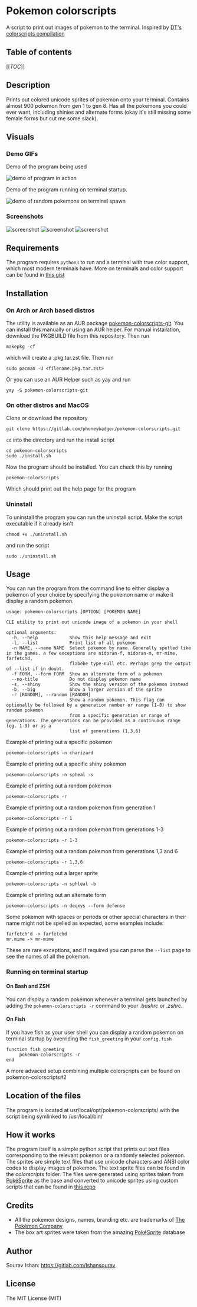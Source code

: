 # Pokemon colorscripts

A script to print out images of pokemon to the terminal. Inspired by
[DT's colorscripts compilation](https://gitlab.com/dwt1/shell-color-scripts)

## Table of contents
[[_TOC_]]

## Description
Prints out colored unicode sprites of pokemon onto your terminal. Contains
almost 900 pokemon from gen 1 to gen 8. Has all the pokemons you could ever want, including shinies
and alternate forms (okay it's still missing some female forms but cut me some slack).

## Visuals
### Demo GIFs
Demo of the program being used

![demo of program in action](./demo_images/pokemon-colorscripts-demo.gif)

Demo of the program running on terminal startup.

![demo of random pokemons on terminal spawn](./demo_images/terminal-startup-demo.gif)

### Screenshots
![screenshot](./demo_images/pokemon-colorscripts-screenshot-1.png)
![screenshot](./demo_images/pokemon-colorscripts-screenshot-2.png)
![screenshot](./demo_images/pokemon-colorscripts-screenshot-3.png)

## Requirements
The program requires `python3` to run and a terminal with true color support,
which most modern terminals have. More on terminals and color support can be found in
[this gist](https://gist.github.com/XVilka/8346728)

## Installation

### On Arch or Arch based distros
The utility is available as an AUR package
[pokemon-colorscripts-git](https://aur.archlinux.org/packages/pokemon-colorscripts-git).
You can install this manually or using an AUR helper. For manual installation,
download the PKGBUILD file from this repository. Then run
```
makepkg -cf
```
which will create a .pkg.tar.zst file. Then run
```
sudo pacman -U <filename.pkg.tar.zst>
```

Or you can use an AUR Helper such as yay and run
```
yay -S pokemon-colorscripts-git
```

### On other distros and MacOS
Clone or download the repository
```
git clone https://gitlab.com/phoneybadger/pokemon-colorscripts.git
```
`cd` into the directory and run the install script
```
cd pokemon-colorscripts
sudo ./install.sh
```
Now the program should be installed. You can check this by running
```
pokemon-colorscripts
```
Which should print out the help page for the program

### Uninstall
To uninstall the program you can run the uninstall script. Make the script
executable if it already isn't
```
chmod +x ./uninstall.sh
```
and run the script
```
sudo ./uninstall.sh
```

## Usage
You can run the program from the command line to either display a pokemon of your
choice by specifying the pokemon name or make it display a random pokemon.
```
usage: pokemon-colorscripts [OPTION] [POKEMON NAME]

CLI utility to print out unicode image of a pokemon in your shell

optional arguments:
  -h, --help            Show this help message and exit
  -l, --list            Print list of all pokemon
  -n NAME, --name NAME  Select pokemon by name. Generally spelled like in the games. a few exceptions are nidoran-f, nidoran-m, mr-mime, farfetchd,
                        flabebe type-null etc. Perhaps grep the output of --list if in doubt.
  -f FORM, --form FORM  Show an alternate form of a pokemon
  --no-title            Do not display pokemon name
  -s, --shiny           Show the shiny version of the pokemon instead
  -b, --big             Show a larger version of the sprite
  -r [RANDOM], --random [RANDOM]
                        Show a random pokemon. This flag can optionally be followed by a generation number or range (1-8) to show random pokemon
                        from a specific generation or range of generations. The generations can be provided as a continuous range (eg. 1-3) or as a
                        list of generations (1,3,6)
```

Example of printing out a specific pokemon
```
pokemon-colorscripts -n charizard
```
Example of printing out a specific shiny pokemon
```
pokemon-colorscripts -n spheal -s
```
Example of printing out a random pokemon
```
pokemon-colorscripts -r
```
Example of printing out a random pokemon from generation 1
```
pokemon-colorscripts -r 1
```
Example of printing out a random pokemon from generations 1-3
```
pokemon-colorscripts -r 1-3
```
Example of printing out a random pokemon from generations 1,3 and 6
```
pokemon-colorscripts -r 1,3,6
```
Example of printing out a larger sprite
```
pokemon-colorscripts -n sphleal -b
```
Example of printing out an alternate form
```
pokemon-colorscripts -n deoxys --form defense
```
Some pokemon with spaces or periods or other special characters in their name
might not be spelled as expected, some examples include:
```
farfetch'd -> farfetchd
mr.mime -> mr-mime
```
These are rare exceptions, and if required you can parse the `--list` page to see
the names of all the pokemon.

### Running on terminal startup
#### On Bash and ZSH
You can display a random pokemon whenever a terminal gets launched by adding
the `pokemon-colorscripts -r` command to your *.bashrc* or .*zshrc*.

#### On Fish
If you have fish as your user shell you can display a random pokemon on terminal
startup by overriding the `fish_greeting` in your `config.fish`
```
function fish_greeting
     pokemon-colorscripts -r
end
```
A more advaced setup combining multiple colorscripts can be found on pokemon-colorscripts#2

## Location of the files
The program is located at usr/local/opt/pokemon-colorscripts/ with the script being symlinked to /usr/local/bin/

## How it works
The program itself is a simple python script that prints out text files corresponding
to the relevant pokemon or a randomly selected pokemon. The sprites are simple text
files that use unicode characters and ANSI color codes to display images of pokemon.
The text sprite files can be found in the *colorscripts* folder. The files were generated
using sprites taken from [PokéSprite](https://msikma.github.io/pokesprite/) as the
base and converted to unicode sprites using custom scripts that can be found in
[this repo](https://gitlab.com/phoneybadger/pokemon-generator-scripts)

## Credits
- All the pokemon designs, names, branding etc. are trademarks of [The Pokémon Company](https://pokemon.com)
- The box art sprites were taken from the amazing [PokéSprite](https://msikma.github.io/pokesprite/) database

## Author
Sourav Ishan:
https://gitlab.com/Ishansourav

## License
The MIT License (MIT)


